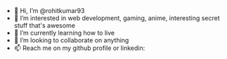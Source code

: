 - 👋 Hi, I’m @rohitkumar93
- 👀 I’m interested in web development, gaming, anime, interesting secret stuff that's awesome
- 🌱 I’m currently learning how to live
- 💞️ I’m looking to collaborate on anything
- 📫 Reach me on my github profile or linkedin:  

<!---
rohitkumar93/rohitkumar93 is a ✨ special ✨ repository because its `README.md` (this file) appears on your GitHub profile.
You can click the Preview link to take a look at your changes.
--->

